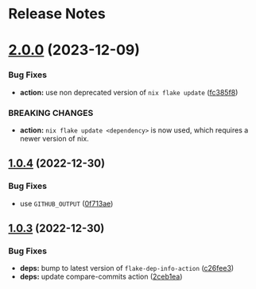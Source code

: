 # Release Notes

# [2.0.0](https://github.com/cpcloud/flake-update-action/compare/v1.0.4...v2.0.0) (2023-12-09)


### Bug Fixes

* **action:** use non deprecated version of `nix flake update` ([fc385f8](https://github.com/cpcloud/flake-update-action/commit/fc385f84129b38dc0ced7f1a5d2d9302cc04e639))


### BREAKING CHANGES

* **action:** `nix flake update <dependency>` is now used, which requires a newer version of nix.

## [1.0.4](https://github.com/cpcloud/flake-update-action/compare/v1.0.3...v1.0.4) (2022-12-30)


### Bug Fixes

* use `GITHUB_OUTPUT` ([0f713ae](https://github.com/cpcloud/flake-update-action/commit/0f713ae705dad03e8bd2427fb807a6673a131321))

## [1.0.3](https://github.com/cpcloud/flake-update-action/compare/v1.0.2...v1.0.3) (2022-12-30)


### Bug Fixes

* **deps:** bump to latest version of `flake-dep-info-action` ([c26fee3](https://github.com/cpcloud/flake-update-action/commit/c26fee3dc798eb2404517dfee2f7f30c7f434600))
* **deps:** update compare-commits action ([2ceb1ea](https://github.com/cpcloud/flake-update-action/commit/2ceb1ea980e8bbc054e6d52b8ad311acda44e5a6))
